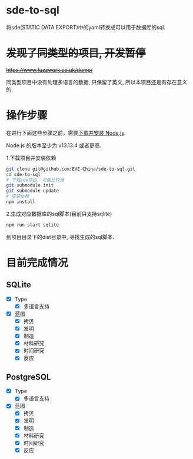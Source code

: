 # sde-to-sql
将sde(STATIC DATA EXPORT)中的yaml转换成可以用于数据库的sql.

# ~~发现了同类型的项目, 开发暂停~~

~~https://www.fuzzwork.co.uk/dump/~~

同类型项目中没有处理多语言的数据, 只保留了英文, 所以本项目还是有存在意义的.

# 操作步骤

在进行下面这些步骤之前，需要[下载并安装 Node.js](https://nodejs.org/en/download/).

Node.js 的版本至少为 v13.13.4 或者更高.

1.下载项目并安装依赖
```sh
git clone git@github.com:EVE-China/sde-to-sql.git
cd sde-to-sql
# 下载sde项目, 可能比较慢
git submodule init
git submodule update
# 安装依赖
npm install
```

2.生成对应数据库的sql脚本(目前只支持sqlite)

```sh
npm run start sqlite
```

到项目目录下的dist目录中, 寻找生成的sql脚本.

# 目前完成情况

## SQLite

- [x] Type
  - [x] 多语言支持
- [x] 蓝图
  - [x] 拷贝
  - [x] 发明
  - [x] 制造
  - [x] 材料研究
  - [x] 时间研究
  - [x] 反应

## PostgreSQL

- [x] Type
  - [x] 多语言支持
- [x] 蓝图
  - [x] 拷贝
  - [x] 发明
  - [x] 制造
  - [x] 材料研究
  - [x] 时间研究
  - [x] 反应
